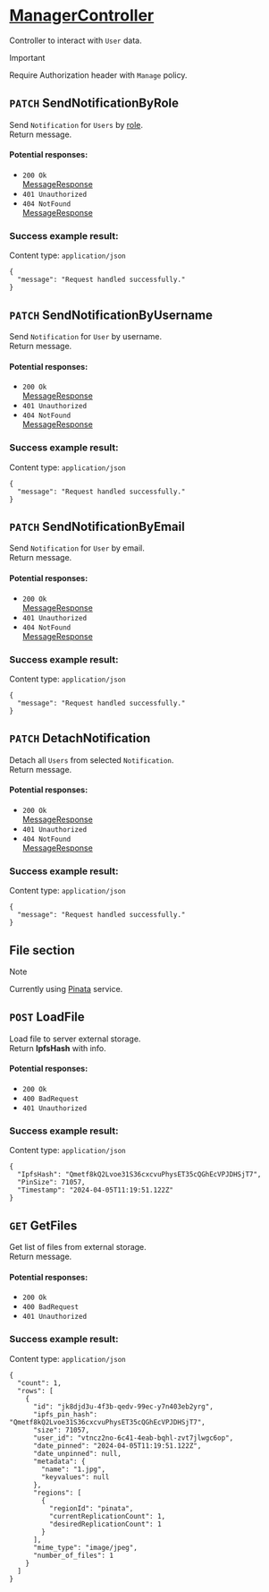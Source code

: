 # [ManagerController](../../ProjectTisa/Controllers/BusinessControllers/ManageControllers/ManagerController.cs)
Controller to interact with `User` data.
> [!IMPORTANT]
> Require Authorization header with `Manage` policy.
## `PATCH` SendNotificationByRole
Send `Notification` for `Users` by [role](../../ProjectTisa/Models/Enums/RoleType.cs).<br>Return message.
#### Potential responses:
* `200 Ok`<br>[MessageResponse](../../ProjectTisa/Controllers/GeneralData/Responses/MessageResponse.cs)
* `401 Unauthorized`
* `404 NotFound`<br>[MessageResponse](../../ProjectTisa/Controllers/GeneralData/Responses/MessageResponse.cs)
### Success example result:
Content type: `application/json`
```
{
  "message": "Request handled successfully."
}
```
## `PATCH` SendNotificationByUsername
Send `Notification` for `User` by username.<br>Return message.
#### Potential responses:
* `200 Ok`<br>[MessageResponse](../../ProjectTisa/Controllers/GeneralData/Responses/MessageResponse.cs)
* `401 Unauthorized`
* `404 NotFound`<br>[MessageResponse](../../ProjectTisa/Controllers/GeneralData/Responses/MessageResponse.cs)
### Success example result:
Content type: `application/json`
```
{
  "message": "Request handled successfully."
}
```
## `PATCH` SendNotificationByEmail
Send `Notification` for `User` by email.<br>Return message.
#### Potential responses:
* `200 Ok`<br>[MessageResponse](../../ProjectTisa/Controllers/GeneralData/Responses/MessageResponse.cs)
* `401 Unauthorized`
* `404 NotFound`<br>[MessageResponse](../../ProjectTisa/Controllers/GeneralData/Responses/MessageResponse.cs)
### Success example result:
Content type: `application/json`
```
{
  "message": "Request handled successfully."
}
```
## `PATCH` DetachNotification
Detach all `Users` from selected `Notification`.<br>Return message.
#### Potential responses:
* `200 Ok`<br>[MessageResponse](../../ProjectTisa/Controllers/GeneralData/Responses/MessageResponse.cs)
* `401 Unauthorized`
* `404 NotFound`<br>[MessageResponse](../../ProjectTisa/Controllers/GeneralData/Responses/MessageResponse.cs)
### Success example result:
Content type: `application/json`
```
{
  "message": "Request handled successfully."
}
```
## File section
>[!NOTE]
> Currently using [Pinata](https://www.pinata.cloud/) service.
## `POST` LoadFile
Load file to server external storage.<br>Return **IpfsHash** with info.
#### Potential responses:
* `200 Ok`
* `400 BadRequest`
* `401 Unauthorized`
### Success example result:
Content type: `application/json`
```
{
  "IpfsHash": "Qmetf8kQ2Lvoe31S36cxcvuPhysET35cQGhEcVPJDHSjT7",
  "PinSize": 71057,
  "Timestamp": "2024-04-05T11:19:51.122Z"
}
```
## `GET` GetFiles
Get list of files from external storage.<br>Return message.
#### Potential responses:
* `200 Ok`
* `400 BadRequest`
* `401 Unauthorized`
### Success example result:
Content type: `application/json`
```
{
  "count": 1,
  "rows": [
    {
      "id": "jk8djd3u-4f3b-qedv-99ec-y7n403eb2yrg",
      "ipfs_pin_hash": "Qmetf8kQ2Lvoe31S36cxcvuPhysET35cQGhEcVPJDHSjT7",
      "size": 71057,
      "user_id": "vtncz2no-6c41-4eab-bqhl-zvt7jlwgc6op",
      "date_pinned": "2024-04-05T11:19:51.122Z",
      "date_unpinned": null,
      "metadata": {
        "name": "1.jpg",
        "keyvalues": null
      },
      "regions": [
        {
          "regionId": "pinata",
          "currentReplicationCount": 1,
          "desiredReplicationCount": 1
        }
      ],
      "mime_type": "image/jpeg",
      "number_of_files": 1
    }
  ]
}
```